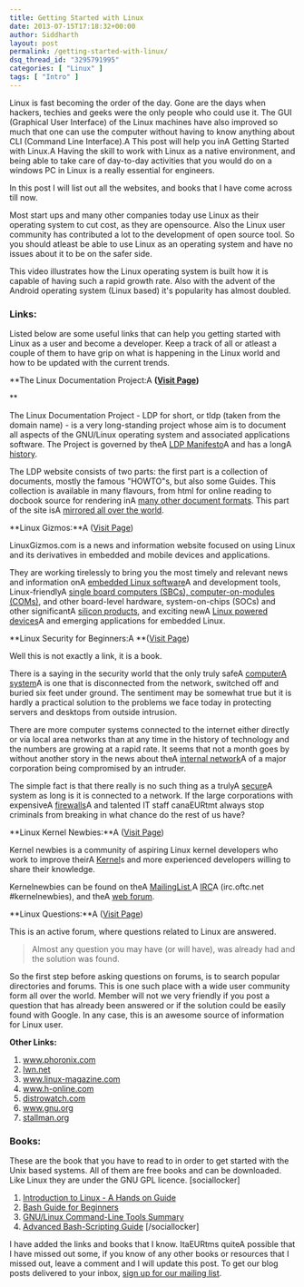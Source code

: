 ```yaml
---
title: Getting Started with Linux
date: 2013-07-15T17:18:32+00:00
author: Siddharth
layout: post
permalink: /getting-started-with-linux/
dsq_thread_id: "3295791995"
categories: [ "Linux" ]
tags: [ "Intro" ]
---
```


Linux is fast becoming the order of the day. Gone are the days when hackers, techies and geeks were the only people who could use it. The GUI (Graphical User Interface) of the Linux machines have also improved so much that one can use the computer without having to know anything about CLI (Command Line Interface).A This post will help you inA Getting Started with Linux.A Having the skill to work with Linux as a native environment, and being able to take care of day-to-day activities that you would do on a windows PC in Linux is a really essential for engineers.

In this post I will list out all the websites, and books that I have come across till now.

Most start ups and many other companies today use Linux as their operating system to cut cost, as they are opensource. Also the Linux user community has contributed a lot to the development of open source tool. So you should atleast be able to use Linux as an operating system and have no issues about it to be on the safer side.

This video illustrates how the Linux operating system is built how it is capable of having such a rapid growth rate. Also with the advent of the Android operating system (Linux based) it's popularity has almost doubled.



### **Links:**

Listed below are some useful links that can help you getting started with Linux as a user and become a developer. Keep a track of all or atleast a couple of them to have grip on what is happening in the Linux world and how to be updated with the current trends.

**The Linux Documentation Project:A **(<a href="http://www.tldp.org/" target="_blank">Visit Page</a>)**
  
** 

The Linux Documentation Project - LDP for short, or tldp (taken from the domain name) - is a very long-standing project whose aim is to document all aspects of the GNU/Linux operating system and associated applications software. The Project is governed by theA <a href="http://wiki.tldp.org/LDP%20Manifesto" target="_blank">LDP Manifesto</a>A and has a longA <a href="http://tldp.org/history.html" target="_blank">history</a>.

The LDP website consists of two parts: the first part is a collection of documents, mostly the famous "HOWTO"s, but also some Guides. This collection is available in many flavours, from html for online reading to docbook source for rendering inA <a href="http://tldp.org/docs.html#howto" target="_blank">many other document formats</a>. This part of the site isA <a href="http://wiki.tldp.org/Mirrors" target="_blank">mirrored all over the world</a>.

**Linux Gizmos:**A (<a href="http://linuxgizmos.com/" target="_blank">Visit Page</a>)

LinuxGizmos.com is a news and information website focused on using Linux and its derivatives in embedded and mobile devices and applications.

They are working tirelessly to bring you the most timely and relevant news and information onA <a href="http://linuxgizmos.com/category/software/" target="new">embedded Linux software</a>A and development tools, Linux-friendlyA <a href="http://linuxgizmos.com/category/boards/" target="new">single board computers (SBCs), computer-on-modules (COMs)</a>, and other board-level hardware, system-on-chips (SOCs) and other significantA <a href="http://linuxgizmos.com/category/chips/" target="new">silicon products</a>, and exciting newA <a href="http://linuxgizmos.com/category/devices/" target="new">Linux powered devices</a>A and emerging applications for embedded Linux.

**Linux Security for Beginners:A **(<a href="http://www.linuxtopia.org/LinuxSecurity/index.html" target="_blank">Visit Page</a>)

Well this is not exactly a link, it is a book.

There is a saying in the security world that the only truly safeA <a href="http://www.linuxtopia.org/LinuxSecurity/LinuxSecurity_Introduction1.html#" target="_blank">computerA system</a>A is one that is disconnected from the network, switched off and buried six feet under ground. The sentiment may be somewhat true but it is hardly a practical solution to the problems we face today in protecting servers and desktops from outside intrusion.

There are more computer systems connected to the internet either directly or via local area networks than at any time in the history of technology and the numbers are growing at a rapid rate. It seems that not a month goes by without another story in the news about theA <a href="http://www.linuxtopia.org/LinuxSecurity/LinuxSecurity_Introduction1.html#" target="_blank">internal network</a>A of a major corporation being compromised by an intruder.

The simple fact is that there really is no such thing as a trulyA <a href="http://www.linuxtopia.org/LinuxSecurity/LinuxSecurity_Introduction1.html#" target="_blank">secure</a>A system as long is it is connected to a network. If the large corporations with expensiveA <a href="http://www.linuxtopia.org/LinuxSecurity/LinuxSecurity_Introduction1.html#" target="_blank">firewalls</a>A and talented IT staff canaEURtmt always stop criminals from breaking in what chance do the rest of us have?

**Linux Kernel Newbies:**A (<a href="http://kernelnewbies.org/" target="_blank">Visit Page</a>)

Kernel newbies is a community of aspiring Linux kernel developers who work to improve theirA <a href="http://kernelnewbies.org/Kernel" target="_blank">Kernel</a>s and more experienced developers willing to share their knowledge.<a id="line-2"></a>
  
Kernelnewbies can be found on theA <a href="http://kernelnewbies.org/MailingList" target="_blank">MailingList</a>,A <a href="http://kernelnewbies.org/IRC" target="_blank">IRC</a>A (irc.oftc.net #kernelnewbies), and theA <a href="http://forum.kernelnewbies.org/" target="_blank">web forum</a>.

**Linux Questions:**A (<a href="http://www.linuxquestions.org/" target="_blank">Visit Page</a>)

This is an active forum, where questions related to Linux are answered.

> Almost any question you may have (or will have), was already had and the solution was found.

So the first step before asking questions on forums, is to search popular directories and forums. This is one such place with a wide user community form all over the world. Member will not we very friendly if you post a question that has already been answered or if the solution could be easily found with Google. In any case, this is an awesome source of information for Linux user.

**Other Links:**

  1. <a href="http://www.phoronix.com/" target="_blank">www.phoronix.com</a>
  2. <a href="http://lwn.net/" target="_blank">lwn.net</a>
  3. <a href="http://www.linux-magazine.com/" target="_blank">www.linux-magazine.com</a>
  4. <a href="http://www.h-online.com/" target="_blank">www.h-online.com</a>
  5. <a href="http://distrowatch.com/" target="_blank">distrowatch.com</a>
  6. <a href="http://www.gnu.org/" target="_blank">www.gnu.org</a>
  7. <a href="http://stallman.org/" target="_blank">stallman.org</a>

### Books:

These are the book that you have to read to in order to get started with the Unix based systems. All of them are free books and can be downloaded. Like Linux they are under the GNU GPL licence. [sociallocker] 

  1. <a href="http://www.tldp.org/LDP/intro-linux/intro-linux.pdf" target="_blank">Introduction to Linux - A Hands on Guide</a>
  2. <a href="http://www.tldp.org/LDP/Bash-Beginners-Guide/Bash-Beginners-Guide.pdf" target="_blank">Bash Guide for Beginners</a>
  3. <a href="http://www.tldp.org/LDP/GNU-Linux-Tools-Summary/GNU-Linux-Tools-Summary.pdf" target="_blank">GNU/Linux Command-Line Tools Summary</a>
  4. <a href="http://www.tldp.org/LDP/abs/abs-guide.pdf" target="_blank">Advanced Bash-Scripting Guide</a> [/sociallocker] 

I have added the links and books that I know. ItaEURtms quiteA possible that I have missed out some, if you know of any other books or resources that I missed out, leave a comment and I will update this post. To get our blog posts delivered to your inbox, <a href="http://embedjournal.com/subscribe/" target="_blank">sign up for our mailing list</a>.